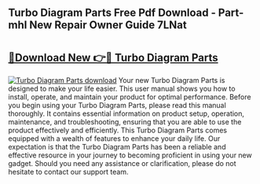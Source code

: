 ## Turbo Diagram Parts Free Pdf Download - Part-mhI New Repair Owner Guide 7LNat

# <h2><a href="http://dfpo3fm.blite.top/?on=Turbo+Diagram+Parts">🔗Download New 👉🔴 Turbo Diagram Parts</a></h2>

[![Turbo Diagram Parts download](https://i.imgur.com/lujVjoI.png)](http://dfpo3fm.blite.top/?on=Turbo+Diagram+Parts)
Your new Turbo Diagram Parts is designed to make your life easier. This user manual shows you how to install, operate, and maintain your product for optimal performance. Before you begin using your Turbo Diagram Parts, please read this manual thoroughly. It contains essential information on product setup, operation, maintenance, and troubleshooting, ensuring that you are able to use the product effectively and efficiently. This Turbo Diagram Parts comes equipped with a wealth of features to enhance your daily life. Our expectation is that the Turbo Diagram Parts has been a reliable and effective resource in your journey to becoming proficient in using your new gadget. Should you need any assistance or clarification, please do not hesitate to contact our support team.
